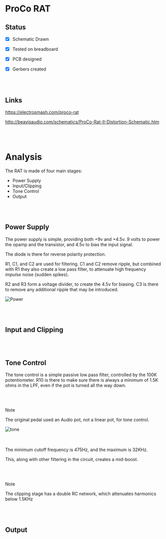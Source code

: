 # ProCo RAT

## Status

- [x] Schematic Drawn
- [x] Tested on breadboard
- [x] PCB designed
- [x] Gerbers created


</br></br>
## Links

https://electrosmash.com/proco-rat

http://beavisaudio.com/schematics/ProCo-Rat-II-Distortion-Schematic.htm


</br></br>
# Analysis

The RAT is made of four main stages:
* Power Supply
* Input/Clipping
* Tone Control
* Output


</br></br>
## Power Supply

The power supply is simple, providing both +9v and +4.5v. 9 volts to power the opamp and the transistor, and 4.5v to bias the input signal.

The diode is there for reverse polarity protection.

R1, C1, and C2 are used for filtering. C1 and C2 remove ripple, but combined with R1 they also create a low pass filter, to attenuate high frequency _impulse_ noise (sudden spikes).

R2 and R3 form a voltage divider, to create the 4.5v for biasing. C3 is there to remove any additional ripple that may be introduced.

![Power](https://github.com/user-attachments/assets/94d05e01-500b-42de-b422-06e3037da349)

</br></br>
## Input and Clipping


</br></br>
## Tone Control

The tone control is a simple passive low pass filter, controlled by the 100K potentiometer. R10 is there to make sure there is always a minimum of 1.5K ohms in the LPF, even if the pot is turned all the way down.

</br></br>
> [!NOTE]
> The original pedal used an Audio pot, not a linear pot, for tone control.

![tone](https://github.com/user-attachments/assets/977a08a6-9c78-46b9-a917-bac0431aa36e)

</br></br>
The minimum cutoff frequency is 475Hz, and the maximum is 32KHz.

This, along with other filtering in the circuit, creates a mid-boost.

</br></br>
> [!NOTE]
> The clipping stage has a double RC network, which attenuates harmonics below 1.5KHz


</br></br>
## Output


